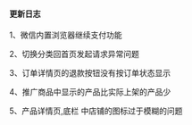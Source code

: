 #### 更新日志

1、微信内置浏览器继续支付功能

2、切换分类回首页发起请求异常问题

3、订单详情页的退款按钮没有按订单状态显示

4、推广商品中显示的产品比实际上架的产品少

5、产品详情页,底栏 中店铺的图标过于模糊的问题
